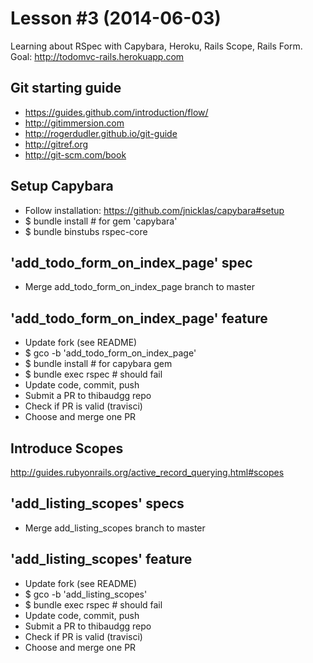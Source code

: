 # Lesson #3 (2014-06-03)

Learning about RSpec with Capybara, Heroku, Rails Scope, Rails Form.
Goal: http://todomvc-rails.herokuapp.com

## Git starting guide

- https://guides.github.com/introduction/flow/
- http://gitimmersion.com
- http://rogerdudler.github.io/git-guide
- http://gitref.org
- http://git-scm.com/book

## Setup Capybara

- Follow installation: https://github.com/jnicklas/capybara#setup
- $ bundle install # for gem 'capybara'
- $ bundle binstubs rspec-core

## 'add_todo_form_on_index_page' spec

- Merge add_todo_form_on_index_page branch to master

## 'add_todo_form_on_index_page' feature

- Update fork (see README)
- $ gco -b 'add_todo_form_on_index_page'
- $ bundle install # for capybara gem
- $ bundle exec rspec # should fail
- Update code, commit, push
- Submit a PR to thibaudgg repo
- Check if PR is valid (travisci)
- Choose and merge one PR

## Introduce Scopes

http://guides.rubyonrails.org/active_record_querying.html#scopes

## 'add_listing_scopes' specs

- Merge add_listing_scopes branch to master

## 'add_listing_scopes' feature

- Update fork (see README)
- $ gco -b 'add_listing_scopes'
- $ bundle exec rspec # should fail
- Update code, commit, push
- Submit a PR to thibaudgg repo
- Check if PR is valid (travisci)
- Choose and merge one PR

